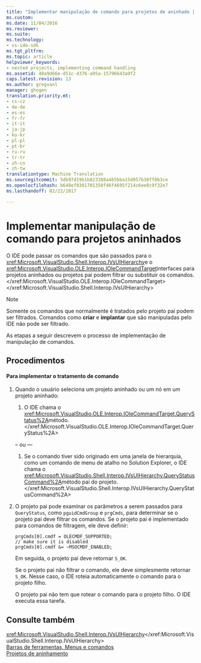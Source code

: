 ```yaml
---
title: "Implementar manipulação de comando para projetos de aninhado | Documentos do Microsoft"
ms.custom: 
ms.date: 11/04/2016
ms.reviewer: 
ms.suite: 
ms.technology:
- vs-ide-sdk
ms.tgt_pltfrm: 
ms.topic: article
helpviewer_keywords:
- nested projects, implementing command handling
ms.assetid: 48a9d66e-d51c-4376-a95a-15796643a9f2
caps.latest.revision: 13
ms.author: gregvanl
manager: ghogen
translation.priority.mt:
- cs-cz
- de-de
- es-es
- fr-fr
- it-it
- ja-jp
- ko-kr
- pl-pl
- pt-br
- ru-ru
- tr-tr
- zh-cn
- zh-tw
translationtype: Machine Translation
ms.sourcegitcommit: 5db97d19b1b823388a465bba15d057b30ff0b3ce
ms.openlocfilehash: b648ef0381701350f46f4695f214c6ee8c9f32e7
ms.lasthandoff: 02/22/2017

---
```

# <a name="implementing-command-handling-for-nested-projects"></a>Implementar manipulação de comando para projetos aninhados
O IDE pode passar os comandos que são passados para o <xref:Microsoft.VisualStudio.Shell.Interop.IVsUIHierarchy>e o <xref:Microsoft.VisualStudio.OLE.Interop.IOleCommandTarget>interfaces para projetos aninhados ou projetos pai podem filtrar ou substituir os comandos.</xref:Microsoft.VisualStudio.OLE.Interop.IOleCommandTarget> </xref:Microsoft.VisualStudio.Shell.Interop.IVsUIHierarchy>  
  
> [!NOTE]
>  Somente os comandos que normalmente é tratados pelo projeto pai podem ser filtrados. Comandos como **criar** e **implantar** que são manipuladas pelo IDE não pode ser filtrado.  
  
 As etapas a seguir descrevem o processo de implementação de manipulação de comandos.  
  
## <a name="procedures"></a>Procedimentos  
  
#### <a name="to-implement-command-handling"></a>Para implementar o tratamento de comando  
  
1.  Quando o usuário seleciona um projeto aninhado ou um nó em um projeto aninhado:  
  
    1.  O IDE chama o <xref:Microsoft.VisualStudio.OLE.Interop.IOleCommandTarget.QueryStatus%2A>método.</xref:Microsoft.VisualStudio.OLE.Interop.IOleCommandTarget.QueryStatus%2A>  
  
     – ou —  
  
    1.  Se o comando tiver sido originado em uma janela de hierarquia, como um comando de menu de atalho no Solution Explorer, o IDE chama o <xref:Microsoft.VisualStudio.Shell.Interop.IVsUIHierarchy.QueryStatusCommand%2A>método pai do projeto.</xref:Microsoft.VisualStudio.Shell.Interop.IVsUIHierarchy.QueryStatusCommand%2A>  
  
2.  O projeto pai pode examinar os parâmetros a serem passados para `QueryStatus`, como `pguidCmdGroup` e `prgCmds`, para determinar se o projeto pai deve filtrar os comandos. Se o projeto pai é implementado para comandos de filtragem, ele deve definir:  
  
    ```  
    prgCmds[0].cmdf = OLECMDF_SUPPORTED;  
    // make sure it is disabled  
    prgCmds[0].cmdf &= ~MSOCMDF_ENABLED;  
    ```  
  
     Em seguida, o projeto pai deve retornar `S_OK`.  
  
     Se o projeto pai não filtrar o comando, ele deve simplesmente retornar `S_OK`. Nesse caso, o IDE roteia automaticamente o comando para o projeto filho.  
  
     O projeto pai não tem que rotear o comando para o projeto filho. O IDE executa essa tarefa.  
  
## <a name="see-also"></a>Consulte também  
 <xref:Microsoft.VisualStudio.Shell.Interop.IVsUIHierarchy></xref:Microsoft.VisualStudio.Shell.Interop.IVsUIHierarchy>   
 [Barras de ferramentas, Menus e comandos](../../extensibility/internals/commands-menus-and-toolbars.md)   
 [Projetos de aninhamento](../../extensibility/internals/nesting-projects.md)
